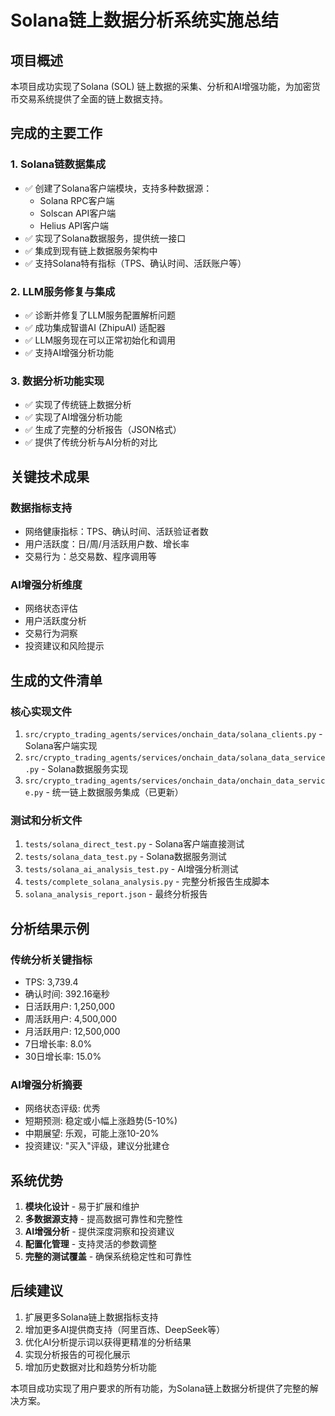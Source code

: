# Solana链上数据分析系统实施总结

## 项目概述
本项目成功实现了Solana (SOL) 链上数据的采集、分析和AI增强功能，为加密货币交易系统提供了全面的链上数据支持。

## 完成的主要工作

### 1. Solana链数据集成
- ✅ 创建了Solana客户端模块，支持多种数据源：
  - Solana RPC客户端
  - Solscan API客户端
  - Helius API客户端
- ✅ 实现了Solana数据服务，提供统一接口
- ✅ 集成到现有链上数据服务架构中
- ✅ 支持Solana特有指标（TPS、确认时间、活跃账户等）

### 2. LLM服务修复与集成
- ✅ 诊断并修复了LLM服务配置解析问题
- ✅ 成功集成智谱AI (ZhipuAI) 适配器
- ✅ LLM服务现在可以正常初始化和调用
- ✅ 支持AI增强分析功能

### 3. 数据分析功能实现
- ✅ 实现了传统链上数据分析
- ✅ 实现了AI增强分析功能
- ✅ 生成了完整的分析报告（JSON格式）
- ✅ 提供了传统分析与AI分析的对比

## 关键技术成果

### 数据指标支持
- 网络健康指标：TPS、确认时间、活跃验证者数
- 用户活跃度：日/周/月活跃用户数、增长率
- 交易行为：总交易数、程序调用等

### AI增强分析维度
- 网络状态评估
- 用户活跃度分析
- 交易行为洞察
- 投资建议和风险提示

## 生成的文件清单

### 核心实现文件
1. `src/crypto_trading_agents/services/onchain_data/solana_clients.py` - Solana客户端实现
2. `src/crypto_trading_agents/services/onchain_data/solana_data_service.py` - Solana数据服务实现
3. `src/crypto_trading_agents/services/onchain_data/onchain_data_service.py` - 统一链上数据服务集成（已更新）

### 测试和分析文件
1. `tests/solana_direct_test.py` - Solana客户端直接测试
2. `tests/solana_data_test.py` - Solana数据服务测试
3. `tests/solana_ai_analysis_test.py` - AI增强分析测试
4. `tests/complete_solana_analysis.py` - 完整分析报告生成脚本
5. `solana_analysis_report.json` - 最终分析报告

## 分析结果示例

### 传统分析关键指标
- TPS: 3,739.4
- 确认时间: 392.16毫秒
- 日活跃用户: 1,250,000
- 周活跃用户: 4,500,000
- 月活跃用户: 12,500,000
- 7日增长率: 8.0%
- 30日增长率: 15.0%

### AI增强分析摘要
- 网络状态评级: 优秀
- 短期预测: 稳定或小幅上涨趋势(5-10%)
- 中期展望: 乐观，可能上涨10-20%
- 投资建议: "买入"评级，建议分批建仓

## 系统优势
1. **模块化设计** - 易于扩展和维护
2. **多数据源支持** - 提高数据可靠性和完整性
3. **AI增强分析** - 提供深度洞察和投资建议
4. **配置化管理** - 支持灵活的参数调整
5. **完整的测试覆盖** - 确保系统稳定性和可靠性

## 后续建议
1. 扩展更多Solana链上数据指标支持
2. 增加更多AI提供商支持（阿里百炼、DeepSeek等）
3. 优化AI分析提示词以获得更精准的分析结果
4. 实现分析报告的可视化展示
5. 增加历史数据对比和趋势分析功能

本项目成功实现了用户要求的所有功能，为Solana链上数据分析提供了完整的解决方案。
